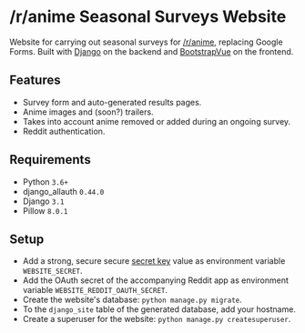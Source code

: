 # /r/anime Seasonal Surveys Website

Website for carrying out seasonal surveys for [/r/anime](https://www.reddit.com/r/anime/), replacing Google Forms. Built with [Django](https://www.djangoproject.com/) on the backend and [BootstrapVue](https://bootstrap-vue.org/) on the frontend.

## Features

* Survey form and auto-generated results pages.
* Anime images and (soon?) trailers.
* Takes into account anime removed or added during an ongoing survey.
* Reddit authentication.

## Requirements

* Python `3.6+`
* django_allauth `0.44.0`
* Django `3.1`
* Pillow `8.0.1`

## Setup

* Add a strong, secure secure [secret key](https://docs.djangoproject.com/en/3.1/ref/settings/#secret-key) value as environment variable `WEBSITE_SECRET`.
* Add the OAuth secret of the accompanying Reddit app as environment variable `WEBSITE_REDDIT_OAUTH_SECRET`.
* Create the website's database: `python manage.py migrate`.
* To the `django_site` table of the generated database, add your hostname.
* Create a superuser for the website: `python manage.py createsuperuser`.
